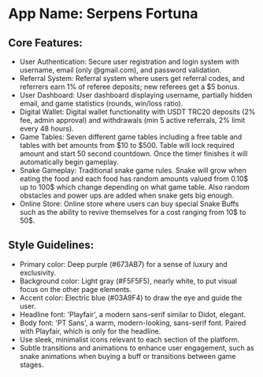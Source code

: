 # **App Name**: Serpens Fortuna

## Core Features:

- User Authentication: Secure user registration and login system with username, email (only @gmail.com), and password validation.
- Referral System: Referral system where users get referral codes, and referrers earn 1% of referee deposits; new referees get a $5 bonus.
- User Dashboard: User dashboard displaying username, partially hidden email, and game statistics (rounds, win/loss ratio).
- Digital Wallet: Digital wallet functionality with USDT TRC20 deposits (2% fee, admin approval) and withdrawals (min 5 active referrals, 2% limit every 48 hours).
- Game Tables: Seven different game tables including a free table and tables with bet amounts from $10 to $500. Table will lock required amount and start 50 second countdown. Once the timer finishes it will automatically begin gameplay.
- Snake Gameplay: Traditional snake game rules. Snake will grow when eating the food and each food has random amounts valued from 0.10$ up to 100$ which change depending on what game table. Also random obstacles and power ups are added when snake gets big enough.
- Online Store: Online store where users can buy special Snake Buffs such as the ability to revive themselves for a cost ranging from 10$ to 50$.

## Style Guidelines:

- Primary color: Deep purple (#673AB7) for a sense of luxury and exclusivity.
- Background color: Light gray (#F5F5F5), nearly white, to put visual focus on the other page elements.
- Accent color: Electric blue (#03A9F4) to draw the eye and guide the user.
- Headline font: 'Playfair', a modern sans-serif similar to Didot, elegant.
- Body font: 'PT Sans', a warm, modern-looking, sans-serif font. Paired with Playfair, which is only for the headline.
- Use sleek, minimalist icons relevant to each section of the platform.
- Subtle transitions and animations to enhance user engagement, such as snake animations when buying a buff or transitions between game stages.